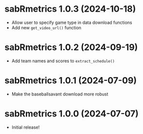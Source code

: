 
# sabRmetrics 1.0.3 (2024-10-18)

- Allow user to specify game type in data download functions
- Add new `get_video_url()` function

# sabRmetrics 1.0.2 (2024-09-19)

- Add team names and scores to `extract_schedule()`

# sabRmetrics 1.0.1 (2024-07-09)

- Make the baseballsavant download more robust

# sabRmetrics 1.0.0 (2024-07-07)

- Initial release!
